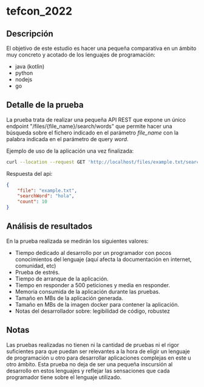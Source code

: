 # tefcon_2022

## Descripción

El objetivo de este estudio es hacer una pequeña comparativa en un ámbito muy concreto y acotado de los lenguajes de programación:

- java (kotlin)
- python
- nodejs
- go

## Detalle de la prueba

La prueba trata de realizar una pequeña API REST que expone un único endpoint "/files/{file_name}/search/words" que permite hacer una búsqueda sobre el fichero indicado en el parámetro _file_name_ con la palabra indicada en el parámetro de query _word_.

Ejemplo de uso de la aplicación una vez finalizada:

```bash
curl --location --request GET 'http://localhost/files/example.txt/searchWord?word=hola'
```

Respuesta del api:

```json
{
    "file": "example.txt",
    "searchWord": "hola",
    "count": 10
}
```

## Análisis de resultados

En la prueba realizada se medirán los siguientes valores:

- Tiempo dedicado al desarrollo por un programador con pocos conocimientos del lenguaje (aquí afecta la documentación en internet, comunidad, etc)
- Prueba de estrés.
- Tiempo de arranque de la aplicación.
- Tiempo en responder a 500 peticiones y media en responder.
- Memoria consumida de la aplicación durante las pruebas.
- Tamaño en MBs de la aplicación generada.
- Tamaño en MBs de la imagen docker para contener la aplicación.
- Notas del desarrollador sobre: legibilidad de código, robustez

## Notas

Las pruebas realizadas no tienen ni la cantidad de pruebas ni el rigor suficientes para que puedan ser relevantes a la hora de eligir un lenguaje de programación u otro para desarrollar aplicaciones complejas en este u otro ámbito.
Esta prueba no deja de ser una pequeña inscursión al desarrollo en estos lenguajes y reflejar las sensaciones que cada programador tiene sobre el lenguaje utilizado.